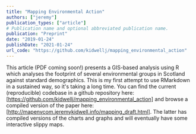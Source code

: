 ```yaml
---
title: "Mapping Environmental Action"
authors: ["jeremy"]
publication_types: ["article"]
# Publication name and optional abbreviated publication name.
publication: "Preprint"
date: "2019-01-24"
publishDate: "2021-01-24"
url_code: "https://github.com/kidwellj/mapping_environmental_action"
---
```


This article (PDF coming soon!) presents a GIS-based analysis using R which analyses the footprint of several environmental groups in Scotland against standard demographics. This is my first attempt to use RMarkdown in a sustained way, so it's taking a long time. You can find the current (reproducible) codebase in a github repository here: [https://github.com/kidwellj/mapping_environmental_action] and browse a compiled version of the paper here: [http://mapenvcom.jeremykidwell.info/mapping_draft.html]. The latter has compiled versions of the charts and graphs and will eventually have some interactive slippy maps.